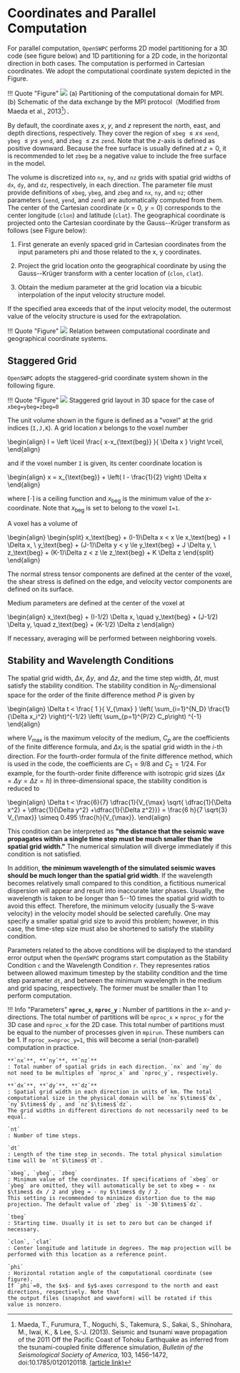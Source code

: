 # Coordinates and Parallel Computation

For parallel computation, `OpenSWPC` performs 2D model partitioning for
a 3D code (see figure below) and 1D partitioning for a 2D code, in the
horizontal direction in both cases. The computation is performed in
Cartesian coordinates. We adopt the computational coordinate system
depicted in the Figure. 




!!! Quote "Figure"
    ![](../fig/parallel_partition.png)
    (a) Partitioning of the computational domain for MPI. (b) Schematic of the data exchange by the MPI protocol（Modified from Maeda et al., 2013[^Maeda2013]）．

By default, the coordinate axes $x$, $y$, and $z$ represent the north, east, and depth directions, respectively.
They cover the region of `xbeg` $\le x \le$ `xend`, `ybeg` $\le y \le$ `yend`, and `zbeg` $\le z \le$ `zend`. Note that the $z$-axis is defined as positive downward. Because the free surface is usually defined at $z=0$, it is recommended to let `zbeg` be a negative value to include the free surface in the model.

[^Maeda2013]: Maeda, T., Furumura, T., Noguchi, S., Takemura, S., Sakai, S., Shinohara, M., Iwai, K., & Lee, S.-J. (2013). Seismic and tsunami wave propagation of the 2011 Off the Pacific Coast of Tohoku Earthquake as inferred from the tsunami-coupled finite difference simulation, _Bulletin of the Seismological Society of America_, 103, 1456–1472, doi:10.1785/0120120118. [(article link)](https://doi.org/10.1785/0120120118)


The volume is discretized into `nx`, `ny`, and `nz` grids with spatial grid widths of `dx`, `dy`, and `dz`, respectively, in each direction. 
The parameter file must provide definitions of `xbeg`, `ybeg`, and `zbeg` and `nx`, `ny`, and `nz`; other parameters (`xend`, `yend`, and `zend`) are automatically computed from them. 
The center of the Cartesian coordinate ($x = 0$, $y = 0$) corresponds to the center longitude (`clon`) and latitude (`clat`). The geographical coordinate is projected onto the Cartesian coordinate by the Gauss--Krüger transform
as follows (see Figure below):

1.  First generate an evenly spaced grid in Cartesian coordinates from
    the input parameters phi and those related to the x, y coordinates.

2.  Project the grid location onto the geographical coordinate by using
    the Gauss--Krüger transform with a center location of (`clon`,
    `clat`).

3.  Obtain the medium parameter at the grid location via a bicubic
    interpolation of the input velocity structure model.

If the specified area exceeds that of the input velocity model, the
outermost value of the velocity structure is used for the extrapolation.

!!! Quote "Figure"
    ![](../fig/fdm_coordinate.png)
    Relation between computational coordinate and geographical coordinate systems.


[^Kawase2011]: Kawase, K. (2011), A general formula for calculating meridian arc length and its application to coordinate conversion in the Gauss-Krüger projection, _Bulletin of the Geospatial Information Authority of Japan_, _59_, 1–13. [(article link)](http://www.gsi.go.jp/common/000062452.pdf)



## Staggered Grid

`OpenSWPC` adopts the staggered-grid coordinate system shown in the following figure. 

!!! Quote "Figure"
    ![](../fig/voxel_staggered.png)
    Staggered grid layout in 3D space for the case of `xbeg=ybeg=zbeg=0`

The unit volume shown in the figure is defined as a "voxel" at the grid indices (`I,J,K`). A grid location $x$
belongs to the voxel number

\begin{align}
I = \left \lceil \frac{ x-x_{\text{beg}} }{ \Delta  x } \right \rceil, 
\end{align}

and if the voxel number `I` is given, its center coordinate location is

\begin{align}
x = x_{\text{beg}} + \left( I - \frac{1}{2} \right) \Delta x
\end{align}

where $\lceil \cdot \rceil$ is a ceiling function and $x_{\text{beg}}$
is the minimum value of the $x$-coordinate. Note that $x_{\text{beg}}$
is set to belong to the voxel `I=1`.

 
A voxel has a volume of

\begin{align}
\begin{split}
x_\text{beg} + (I-1)\Delta x < x \le x_\text{beg} +  I \Delta x, 
\\
y_\text{beg} + (J-1)\Delta y < y \le y_\text{beg} + J \Delta y, 
\\
z_\text{beg} + (K-1)\Delta z < z \le z_\text{beg} + K \Delta z 
\end{split}
\end{align}

The normal stress tensor components are defined at the center of the voxel, the shear stress is defined on the edge, and velocity vector components are defined on its surface. 

Medium parameters are defined at the
center of the voxel at

\begin{align}
x_\text{beg} + (I-1/2) \Delta x,
\quad
y_\text{beg} + (J-1/2) \Delta y, \quad
z_\text{beg} + (K-1/2) \Delta z 
\end{align}

If necessary, averaging will be performed
between neighboring voxels.

## Stability and Wavelength Conditions

The spatial grid width, $\Delta x$, $\Delta y$, and $\Delta z$, and the
time step width, $\Delta t$, must satisfy the stability condition. The
stability condition in $N_D$-dimensional space for the order of the
finite difference method $P$ is given by

\begin{align}
  \Delta t < \frac{ 1 }{ V_{\max} } \left( \sum_{i=1}^{N_D} \frac{1}{\Delta x_i^2} \right)^{-1/2} \left( \sum_{p=1}^{P/2} C_p\right) ^{-1}
\end{align}

where $V_{\max}$ is the maximum velocity of the medium, $C_p$ are the
coefficients of the finite difference formula, and $\Delta x_i$ is the
spatial grid width in the $i$-th direction. For the fourth-order formula
of the finite difference method, which is used in the code, the
coefficients are $C_1 = 9/8$ and $C_2 = 1/24$. For example, for the
fourth-order finite difference with isotropic grid sizes
($\Delta x = \Delta y =\Delta z = h$) in three-dimensional space, the
stability condition is reduced to

\begin{align}
  \Delta t < \frac{6}{7} \dfrac{1}{V_{\max} \sqrt{ \dfrac{1}{\Delta x^2} + \dfrac{1}{\Delta y^2} +\dfrac{1}{\Delta z^2}}} = \frac{6 h}{7 \sqrt{3} V_{\max}} \simeq 0.495 \frac{h}{V_{\max}}. 
\end{align}

This condition can be interpreted as **"the distance that the seismic wave
propagates within a single time step must be much smaller than the
spatial grid width."** The numerical simulation will diverge immediately
if this condition is not satisfied.

In addition, **the minimum wavelength of the simulated seismic waves
should be much longer than the spatial grid width**. If the wavelength
becomes relatively small compared to this condition, a fictitious
numerical dispersion will appear and result into inaccurate later
phases. Usually, the wavelength is taken to be longer than 5--10 times
the spatial grid width to avoid this effect. Therefore, the minimum
velocity (usually the S-wave velocity) in the velocity model should be
selected carefully. One may specify a smaller spatial grid size to avoid
this problem; however, in this case, the time-step size must also be
shortened to satisfy the stability condition.

Parameters related to the above conditions will be displayed to the standard error output when the `OpenSWPC` programs start computation as the Stability Condition `c` and the Wavelength Condition `r`. They representes ratios between allowed maximum timestep by the stability condition and the time step parameter `dt`, and between the minimum wavelength in the medium and grid spacing, respectively. The former must be smaller than 1 to perform computation. 

!!! Info "Parameters"
    **`nproc_x`**, **`nproc_y`**
    : Number of partitions in the $x$- and $y$-directions. 
    The total number of partitions will be `nproc_x` $\times$ `nproc_y` for the 3D case and `nproc_x` for the
    2D case. 
    This total number of partitions must be equal to the number of processes given in `mpirun`. 
    These numbers can be 1. 
    If `nproc_x=nproc_y=1`, this will become a serial (non-parallel) computation in practice.

    **`nx`**, **`ny`**, **`nz`**
    : Total number of spatial grids in each direction. `nx` and `ny` do not need to be multiples of `nproc_x` and `nproc_y`, respectively.
    
    **`dx`**, **`dy`**, **`dz`**
    : Spatial grid width in each direction in units of km. The total computational size in the physical domain will be `nx`$\times$`dx`, `ny`$\times$`dy`, and `nz`$\times$`dz`. 
    The grid widths in different directions do not necessarily need to be equal.
    
    `nt` 
    : Number of time steps.
    
    `dt`
    : Length of the time step in seconds. The total physical simulation time will be `nt`$\times$`dt`.
    
    `xbeg`, `ybeg`, `zbeg` 
    : Minimum value of the coordinates. If specifications of `xbeg` or `ybeg` are omitted, they will automatically be set to xbeg = - nx $\times$ dx / 2 and ybeg = - ny $\times$ dy / 2. 
    This setting is recommended to minimize distortion due to the map projection. The default value of `zbeg` is `-30`$\times$`dz`.
    
    `tbeg`
    : Starting time. Usually it is set to zero but can be changed if necessary.
    
    `clon`, `clat`
    : Center longitude and latitude in degrees. The map projection will be
    performed with this location as a reference point.
    
    `phi`
    : Horizontal rotation angle of the computational coordinate (see figure). 
    If `phi`=0, the $x$- and $y$-axes correspond to the north and east directions, respectively. Note that
    the output files (snapshot and waveform) will be rotated if this
    value is nonzero.


